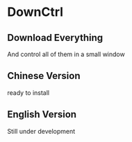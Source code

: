 # DownCtrl



## Download Everything



And control all of them in a small window



## Chinese Version



ready to install



## English Version



Still under development
